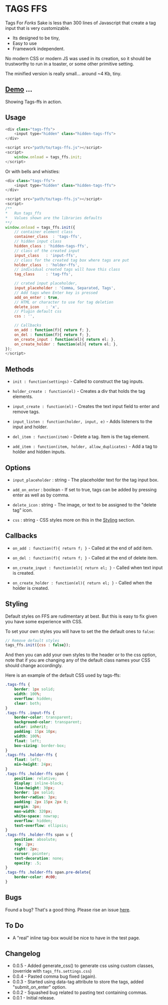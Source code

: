 
# TAGS FFS

Tags For _Forks_ Sake is less than 300 lines of Javascript that create a tag input that is very customizable. 

- Its designed to be tiny, 
- Easy to use
- Framework independent. 

No modern CSS or modern JS was used in its creation, so it should be trustworthy to run in a toaster, or some other primitive setting.

The minified version is really small... around ~4 Kb, tiny.

## [Demo](https://code.patxipierce.com/tags-ffs/tests.html) ...

Showing Tags-ffs in action.

## Usage

```js
<div class="tags-ffs">
    <input type="hidden" class="hidden-tags-ffs">
</div>

<script src="path/to/tags-ffs.js"></script>
<script>
    window.onload = tags_ffs.init;
</script>
```

Or with bells and whistles:

```js
<div class="tags-ffs">
    <input type="hidden" class="hidden-tags-ffs">
</div>

<script src="path/to/tags-ffs.js"></script>
<script>
/**
*   Run tags_ffs
*   Values shown are the libraries defaults
**/
window.onload = tags_ffs.init({
    // container element class
    container_class  : 'tags-ffs',
    // hidden input class
    hidden_class : 'hidden-tags-ffs',
    // class of the created input
    input_class   : 'input-ffs',
    // class for the created tag box where tags are put
    holder_class  : 'holder-ffs',
    // individual created tags will have this class
    tag_class     : 'tag-ffs',

    // crated input placeholder,
    input_placeholder : 'Comma, Separated, Tags',
    // Add tags when Enter key is pressed
    add_on_enter : true,
    // HTML or character to use for tag deletion
    delete_icon   : 'x',
    // Plugin default css 
    css : '',

    // Callbacks
    on_add : function(f){ return f; },
    on_del : function(f){ return f; },
    on_create_input : function(el){ return el; },
    on_create_holder : function(el){ return el; },
});
</script>
```

## Methods

- `init : function(settings)` - Called to construct the tag inputs.

- `holder_create : function(el)` - Creates a div that holds the tag elements.

- `input_create : function(el)` - Creates the text input field to enter and remove tags.

- `input_listen : function(holder, input, e)` - Adds listeners to the input and holder.

- `del_item : function(item)` - Delete a tag. Item is the tag element.

- `add_item : function(item, holder, allow_duplicates)` - Add a tag to holder and hidden inputs.

## Options

- `input_placeholder` : string - The placeholder text for the tag input box.

- `add_on_enter` : boolean - If set to true, tags can be added by pressing enter as well as by comma.

- `delete_icon` : string - The image, or text to be assigned to the "delete tag" icon.

- `css` : string - CSS styles more on this in the [Styling](#styling) section.

## Callbacks

- `on_add : function(f){ return f; }` - Called at the end of add item.

- `on_del : function(f){ return f; }` - Called at the end of delete item.

- `on_create_input : function(el){ return el; }` - Called when text input is created.

- `on_create_holder : function(el){ return el; }` - Called when the holder is created.

## Styling

Default styles on FFS are rudimentary at best. But this is easy to fix given you have some experience with CSS.

To set your own styles you will have to set the the default ones to `false`:

```js
// Remove default styles
tags_ffs.init({css : false});

```

And then you can add your own styles to the header or to the css option, note that if you are changing any of the default class names your CSS should change accordingly.

Here is an example of the default CSS used by tags-ffs:

```css
.tags-ffs {
    border: 1px solid;
    width: 100%;
    overflow: hidden;
    clear: both;
}
.tags-ffs .input-ffs {
    border-color: transparent;
    background-color: transparent;
    color: inherit;
    padding: 15px 10px;
    width: 100%;
    float: left;
    box-sizing: border-box;
}
.tags-ffs .holder-ffs {
    float: left;
    min-height: 24px;
}
.tags-ffs .holder-ffs span {
    position: relative;
    display: inline-block;
    line-height: 30px;
    border: 1px solid;
    border-radius: 3px;
    padding: 2px 15px 2px 0;
    margin: 3px;
    max-width: 320px;
    white-space: nowrap;
    overflow: hidden;
    text-overflow: ellipsis;
}
.tags-ffs .holder-ffs span u {
    position: absolute;
    top: 2px;
    right: 2px;
    cursor: pointer;
    text-decoration: none;
    opacity: .5;
}
.tags-ffs .holder-ffs span.pre-delete{
    border-color: #c00;
}
```

## Bugs

Found a bug? That's a good thing. Please rise an issue [here](https://github.com/patxipierce/tags-ffs/issues).

## To Do

- A "real" inline tag-box would be nice to have in the test page.

## Changelog
- 0.0.5 - Added generate_css() to generate css using custom classes, (override with `tags_ffs.settings.css`)
- 0.0.4 - Pasted comma bug fixed (again).
- 0.0.3 - Started using data-tag attribute to store the tags, added "submit_on_enter" option.
- 0.0.2 - Squashed bug related to pasting text containing commas.
- 0.0.1 - Initial release.